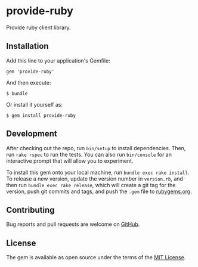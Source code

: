 # provide-ruby

Provide ruby client library.

## Installation

Add this line to your application's Gemfile:

```
gem 'provide-ruby'
```

And then execute:

    $ bundle

Or install it yourself as:

    $ gem install provide-ruby

## Development

After checking out the repo, run `bin/setup` to install dependencies. Then, run `rake rspec` to run the tests. You can also run `bin/console` for an interactive prompt that will allow you to experiment.

To install this gem onto your local machine, run `bundle exec rake install`. To release a new version, update the version number in `version.rb`, and then run `bundle exec rake release`, which will create a git tag for the version, push git commits and tags, and push the `.gem` file to [rubygems.org](https://rubygems.org).

## Contributing

Bug reports and pull requests are welcome on [GitHub](https://github.com/provideapp/provide-ruby).

## License

The gem is available as open source under the terms of the [MIT License](http://opensource.org/licenses/MIT).
